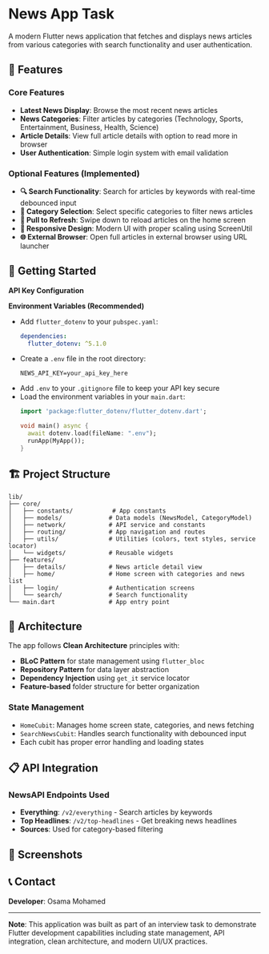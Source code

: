 # News App Task

A modern Flutter news application that fetches and displays news articles from various categories with search functionality and user authentication.

## 📱 Features

### Core Features
- **Latest News Display**: Browse the most recent news articles
- **News Categories**: Filter articles by categories (Technology, Sports, Entertainment, Business, Health, Science)
- **Article Details**: View full article details with option to read more in browser
- **User Authentication**: Simple login system with email validation

### Optional Features (Implemented)
- **🔍 Search Functionality**: Search for articles by keywords with real-time debounced input
- **📂 Category Selection**: Select specific categories to filter news articles
- **🔄 Pull to Refresh**: Swipe down to reload articles on the home screen
- **📱 Responsive Design**: Modern UI with proper scaling using ScreenUtil
- **🌐 External Browser**: Open full articles in external browser using URL launcher




## 🚀 Getting Started

**API Key Configuration**
   
   **Environment Variables (Recommended)**
   - Add `flutter_dotenv` to your `pubspec.yaml`:
     ```yaml
     dependencies:
       flutter_dotenv: ^5.1.0
     ```
   - Create a `.env` file in the root directory:
     ```env
     NEWS_API_KEY=your_api_key_here
     ```
   - Add `.env` to your `.gitignore` file to keep your API key secure
   - Load the environment variables in your `main.dart`:
     ```dart
     import 'package:flutter_dotenv/flutter_dotenv.dart';
     
     void main() async {
       await dotenv.load(fileName: ".env");
       runApp(MyApp());
     }
     ```


## 🏗️ Project Structure

```
lib/
├── core/
│   ├── constants/           # App constants
│   ├── models/             # Data models (NewsModel, CategoryModel)
│   ├── network/            # API service and constants
│   ├── routing/            # App navigation and routes
│   ├── utils/              # Utilities (colors, text styles, service locator)
│   └── widgets/            # Reusable widgets
├── features/
│   ├── details/            # News article detail view
│   ├── home/               # Home screen with categories and news list
│   ├── login/              # Authentication screens
│   └── search/             # Search functionality
└── main.dart               # App entry point
```

## 🔧 Architecture

The app follows **Clean Architecture** principles with:
- **BLoC Pattern** for state management using `flutter_bloc`
- **Repository Pattern** for data layer abstraction
- **Dependency Injection** using `get_it` service locator
- **Feature-based** folder structure for better organization

### State Management
- `HomeCubit`: Manages home screen state, categories, and news fetching
- `SearchNewsCubit`: Handles search functionality with debounced input
- Each cubit has proper error handling and loading states

## 📋 API Integration

### NewsAPI Endpoints Used
- **Everything**: `/v2/everything` - Search articles by keywords
- **Top Headlines**: `/v2/top-headlines` - Get breaking news headlines
- **Sources**: Used for category-based filtering

## 📸 Screenshots


## 📞 Contact

**Developer**: Osama Mohamed  


---

**Note**: This application was built as part of an interview task to demonstrate Flutter development capabilities including state management, API integration, clean architecture, and modern UI/UX practices.
